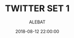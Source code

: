 ---
layout: project
title:  "TWITTER SET 1"
date:   2018-08-12 22:00:00
author: ALEBAT
categories:
- project
img: 7-1.jpg
thumb: 7-1.jpg
carousel:
- 7-1.jpg
- 7-2.jpg
- 7-3.jpg
- 7-4.jpg
---
